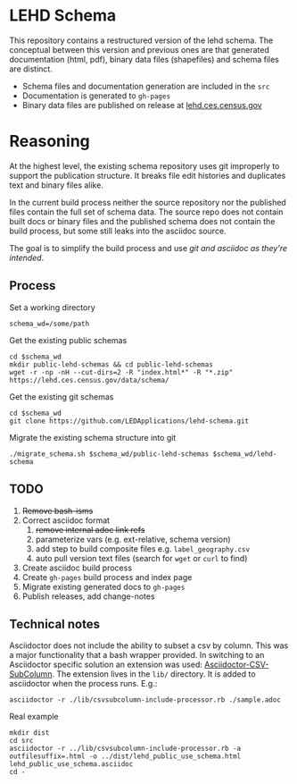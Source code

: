 # LEHD Schema
This repository contains a restructured version of the lehd schema. The conceptual between this version and previous ones are that generated documentation (html, pdf), binary data files (shapefiles) and schema files are distinct. 

- Schema files and documentation generation are included in the `src`
- Documentation is generated to `gh-pages`
- Binary data files are published on release at [lehd.ces.census.gov](https://lehd.ces.census.gov)

# Reasoning
At the highest level, the existing schema repository uses git improperly to support the publication structure. It breaks file edit histories and duplicates text and binary files alike.

In the current build process neither the source repository nor the published files contain the full set of schema data. The source repo does not contain built docs or binary files and the published schema does not contain the build process, but some still leaks into the asciidoc source. 

The goal is to simplify the build process and use _git and asciidoc as they're intended_.


## Process
Set a working directory
```shell
schema_wd=/some/path
```

Get the existing public schemas
```shell
cd $schema_wd
mkdir public-lehd-schemas && cd public-lehd-schemas
wget -r -np -nH --cut-dirs=2 -R "index.html*" -R "*.zip" https://lehd.ces.census.gov/data/schema/
```

Get the existing git schemas
```shell
cd $schema_wd
git clone https://github.com/LEDApplications/lehd-schema.git
```

Migrate the existing schema structure into git
```shell
./migrate_schema.sh $schema_wd/public-lehd-schemas $schema_wd/lehd-schema
```

## TODO
1. ~~Remove bash-isms~~
2. Correct asciidoc format
   1. ~~remove internal adoc link refs~~
   2. parameterize vars (e.g. ext-relative, schema version)
   3. add step to build composite files e.g. `label_geography.csv`
   4. auto pull version text files (search for `wget` or `curl` to find)
3. Create asciidoc build process
4. Create `gh-pages` build process and index page
5. Migrate existing generated docs to `gh-pages`
6. Publish releases, add change-notes

## Technical notes
Asciidoctor does not include the ability to subset a csv by column. This was a major functionality that a bash wrapper provided. In switching to an Asciidoctor specific solution an extension was used: [Asciidoctor-CSV-SubColumn](https://github.com/yugp2005/Asciidoctor-CSV-SubColumn). The extension lives in the `lib/` directory. It is added to asciidoctor when the process runs. E.g.:
```shell
asciidoctor -r ./lib/csvsubcolumn-include-processor.rb ./sample.adoc
```

Real example
```shell
mkdir dist
cd src
asciidoctor -r ../lib/csvsubcolumn-include-processor.rb -a outfilesuffix=.html -o ../dist/lehd_public_use_schema.html lehd_public_use_schema.asciidoc
cd -
```